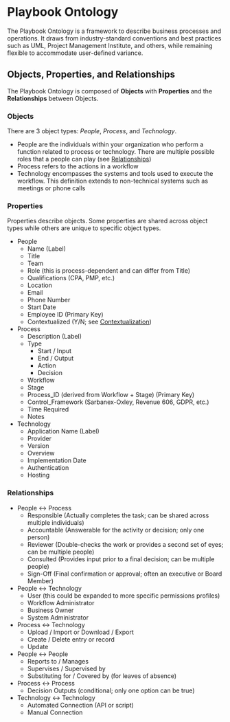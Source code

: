# Playbook Ontology

The Playbook Ontology is a framework to describe business processes and operations.
It draws from industry-standard conventions and best practices such as UML,
Project Management Institute, and others, while remaining flexible to accommodate user-defined variance.

## Objects, Properties, and Relationships

The Playbook Ontology is composed of **Objects** with **Properties** and the **Relationships**
between Objects.

### Objects

There are 3 object types: *People*, *Process*, and *Technology*.

* People are the individuals within your organization who perform a function related to process
or technology. There are multiple possible roles that a people can play (see [Relationships](#relationships))
* Process refers to the actions in a workflow
* Technology encompasses the systems and tools used to execute the workflow. This
definition extends to non-technical systems such as meetings or phone calls

### Properties

Properties describe objects. Some properties are shared across object types while
others are unique to specific object types.

* People
  * Name (Label)
  * Title
  * Team
  * Role (this is process-dependent and can differ from Title)
  * Qualifications (CPA, PMP, etc.)
  * Location
  * Email
  * Phone Number
  * Start Date
  * Employee ID (Primary Key)
  * Contextualized (Y/N; see [Contextualization](/Data%20Structure%2C%20Ontology%2C%20Unit%20Tests/Contextualization.md))
* Process
  * Description (Label)
  * Type
    * Start / Input
    * End / Output
    * Action
    * Decision
  * Workflow
  * Stage
  * Process_ID (derived from Workflow + Stage) (Primary Key)
  * Control_Framework (Sarbanex-Oxley, Revenue 606, GDPR, etc.)
  * Time Required
  * Notes
* Technology
  * Application Name (Label)
  * Provider
  * Version
  * Overview
  * Implementation Date
  * Authentication
  * Hosting

### Relationships

* People <-> Process
  * Responsible (Actually completes the task; can be shared across multiple individuals)
  * Accountable (Answerable for the activity or decision; only one person)
  * Reviewer (Double-checks the work or provides a second set of eyes; can be multiple people)
  * Consulted (Provides input prior to a final decision; can be multiple people)
  * Sign-Off (Final confirmation or approval; often an executive or Board Member)
* People <-> Technology
  * User (this could be expanded to more specific permissions profiles)
  * Workflow Administrator
  * Business Owner
  * System Administrator
* Process <-> Technology
  * Upload / Import or Download / Export
  * Create / Delete entry or record
  * Update
* People <-> People
  * Reports to / Manages
  * Supervises / Supervised by
  * Substituting for / Covered by (for leaves of absence)
* Process <-> Process
  * Decision Outputs (conditional; only one option can be true)
* Technology <-> Technology
  * Automated Connection (API or script)
  * Manual Connection
